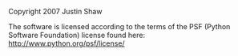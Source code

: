 Copyright 2007 Justin Shaw

The software is licensed according to the terms of the PSF (Python Software Foundation) license found here: http://www.python.org/psf/license/